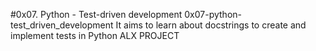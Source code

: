 #0x07. Python - Test-driven development
0x07-python-test_driven_development It aims to learn about docstrings to create and implement tests in Python
ALX PROJECT
